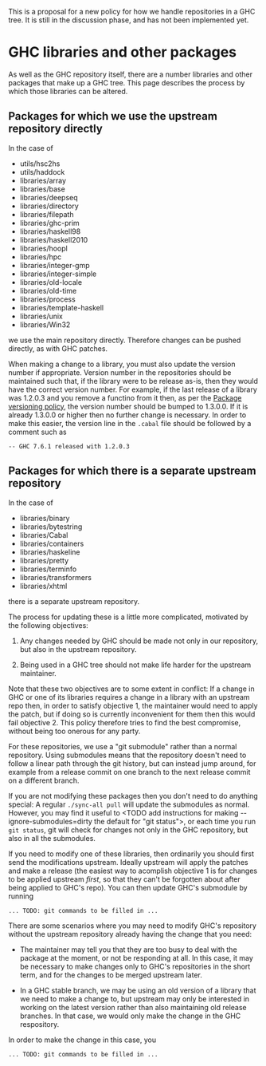 
This is a proposal for a new policy for how we handle
repositories in a GHC tree. It is still in the discussion
phase, and has not been implemented yet.


# GHC libraries and other packages



As well as the GHC repository itself, there are a number libraries
and other packages that make up a GHC tree. This page describes the
process by which those libraries can be altered.


## Packages for which we use the upstream repository directly



In the case of


- utils/hsc2hs
- utils/haddock
- libraries/array
- libraries/base
- libraries/deepseq
- libraries/directory
- libraries/filepath
- libraries/ghc-prim
- libraries/haskell98
- libraries/haskell2010
- libraries/hoopl
- libraries/hpc
- libraries/integer-gmp
- libraries/integer-simple
- libraries/old-locale
- libraries/old-time
- libraries/process
- libraries/template-haskell
- libraries/unix
- libraries/Win32


we use the main repository directly. Therefore changes can be pushed
directly, as with GHC patches.



When making a change to a library, you must also update the version
number if appropriate. Version number in the repositories should be
maintained such that, if the library were to be release as-is, then
they would have the correct version number. For example, if the last
release of a library was 1.2.0.3 and you remove a functino from it
then, as per the
[
Package versioning policy](http://www.haskell.org/haskellwiki/Package_versioning_policy),
the version number should be bumped to 1.3.0.0. If it is already
1.3.0.0 or higher then no further change is necessary. In order to
make this easier, the version line in the `.cabal` file should be
followed by a comment such as


```wiki
-- GHC 7.6.1 released with 1.2.0.3
```

## Packages for which there is a separate upstream repository



In the case of


- libraries/binary
- libraries/bytestring
- libraries/Cabal
- libraries/containers
- libraries/haskeline
- libraries/pretty
- libraries/terminfo
- libraries/transformers
- libraries/xhtml


there is a separate upstream repository.



The process for updating these is a little more complicated, motivated
by the following objectives:


1. Any changes needed by GHC should be made not only in our repository,
  but also in the upstream repository.

1. Being used in a GHC tree should not make life harder for the
  upstream maintainer.


Note that these two objectives are to some extent in conflict: If a
change in GHC or one of its libraries requires a change in a library
with an upstream repo then, in order to satisfy objective 1, the
maintainer would need to apply the patch, but if doing so is currently
inconvenient for them then this would fail objective 2. This policy
therefore tries to find the best compromise, without being too onerous
for any party.



For these repositories, we use a "git submodule" rather than a normal
repository. Using submodules means that the repository doesn't need to
follow a linear path through the git history, but can instead jump
around, for example from a release commit on one branch to the next
release commit on a different branch.



If you are not modifying these packages then you don't need to do
anything special: A regular `./sync-all pull` will update the submodules
as normal. However, you may find it useful to \<TODO add instructions
for making --ignore-submodules=dirty the default for "git status"\>,
or each time you run `git status`, git will check for changes not only
in the GHC repository, but also in all the submodules.



If you need to modify one of these libraries, then ordinarily you should
first send the modifications upstream. Ideally upstream will apply the
patches and make a release (the easiest way to acomplish objective 1 is
for changes to be applied upstream *first*, so that they can't be
forgotten about after being applied to GHC's repo). You can then update
GHC's submodule by running


```wiki
... TODO: git commands to be filled in ...
```


There are some scenarios where you may need to modify GHC's repository
without the upstream repository already having the change that you need:


- The maintainer may tell you that they are too busy to deal with the
  package at the moment, or not be responding at all. In this case, it
  may be necessary to make changes only to GHC's repositories in the
  short term, and for the changes to be merged upstream later.

- In a GHC stable branch, we may be using an old version of a library
  that we need to make a change to, but upstream may only be interested
  in working on the latest version rather than also maintaining old
  release branches. In that case, we would only make the change in the
  GHC respository.


In order to make the change in this case, you


```wiki
... TODO: git commands to be filled in ...
```